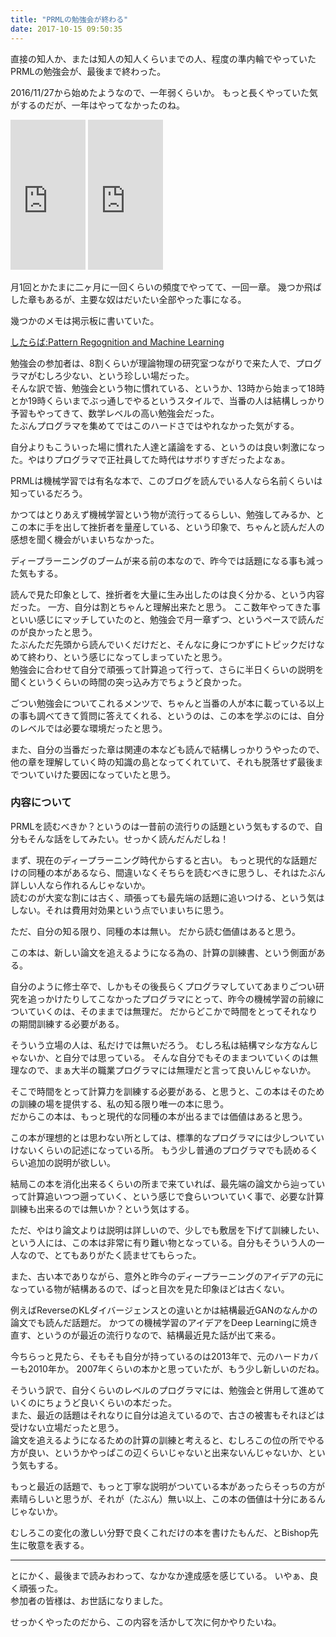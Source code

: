 ```yaml
---
title: "PRMLの勉強会が終わる"
date: 2017-10-15 09:50:35
---
```


直接の知人か、または知人の知人くらいまでの人、程度の準内輪でやっていたPRMLの勉強会が、最後まで終わった。

2016/11/27から始めたようなので、一年弱くらいか。
もっと長くやっていた気がするのだが、一年はやってなかったのね。

<iframe style="width:120px;height:240px;" marginwidth="0" marginheight="0" scrolling="no" frameborder="0" src="https://rcm-fe.amazon-adsystem.com/e/cm?ref=qf_sp_asin_til&t=karino203-22&m=amazon&o=9&p=8&l=as1&IS1=1&detail=1&asins=4621061224&linkId=781a103e567261a02139351bc7067acf&bc1=ffffff&lt1=_top&fc1=333333&lc1=0066c0&bg1=ffffff&f=ifr">
    </iframe>

<iframe style="width:120px;height:240px;" marginwidth="0" marginheight="0" scrolling="no" frameborder="0" src="https://rcm-fe.amazon-adsystem.com/e/cm?ref=qf_sp_asin_til&t=karino203-22&m=amazon&o=9&p=8&l=as1&IS1=1&detail=1&asins=4621061240&linkId=848970f295468161c8d69e1ad7db7ca5&bc1=ffffff&lt1=_top&fc1=333333&lc1=0066c0&bg1=ffffff&f=ifr">
    </iframe>

月1回とかたまに二ヶ月に一回くらいの頻度でやってて、一回一章。
幾つか飛ばした章もあるが、主要な奴はだいたい全部やった事になる。

幾つかのメモは掲示板に書いていた。

[したらば:Pattern Regognition and Machine Learning](http://jbbs.shitaraba.net/bbs/read.cgi/study/12706/1481675604/)

勉強会の参加者は、8割くらいが理論物理の研究室つながりで来た人で、プログラマがむしろ少ない、という珍しい場だった。  
そんな訳で皆、勉強会という物に慣れている、というか、13時から始まって18時とか19時くらいまでぶっ通しでやるというスタイルで、当番の人は結構しっかり予習もやってきて、数学レベルの高い勉強会だった。  
たぶんプログラマを集めてではこのハードさではやれなかった気がする。

自分よりもこういった場に慣れた人達と議論をする、というのは良い刺激になった。やはりプログラマで正社員してた時代はサボりすぎだったよなぁ。

PRMLは機械学習では有名な本で、このブログを読んでいる人なら名前くらいは知っているだろう。

かつてはとりあえず機械学習という物が流行ってるらしい、勉強してみるか、とこの本に手を出して挫折者を量産している、という印象で、ちゃんと読んだ人の感想を聞く機会がいまいちなかった。

ディープラーニングのブームが来る前の本なので、昨今では話題になる事も減った気もする。

読んで見た印象として、挫折者を大量に生み出したのは良く分かる、という内容だった。
一方、自分は割とちゃんと理解出来たと思う。
ここ数年やってきた事といい感じにマッチしていたのと、勉強会で月一章ずつ、というペースで読んだのが良かったと思う。  
たぶんただ先頭から読んでいくだけだと、そんなに身につかずにトピックだけなめて終わり、という感じになってしまっていたと思う。  
勉強会に合わせて自分で頑張って計算追って行って、さらに半日くらいの説明を聞くというくらいの時間の突っ込み方でちょうど良かった。

ごつい勉強会についてこれるメンツで、ちゃんと当番の人が本に載っている以上の事も調べてきて質問に答えてくれる、というのは、この本を学ぶのには、自分のレベルでは必要な環境だったと思う。

また、自分の当番だった章は関連の本なども読んで結構しっかりうやったので、他の章を理解していく時の知識の島となってくれていて、それも脱落せず最後までついていけた要因になっていたと思う。

### 内容について

PRMLを読むべきか？というのは一昔前の流行りの話題という気もするので、自分もそんな話をしてみたい。せっかく読んだんだしね！

まず、現在のディープラーニング時代からすると古い。
もっと現代的な話題だけの同種の本があるなら、間違いなくそちらを読むべきに思うし、それはたぶん詳しい人なら作れるんじゃないか。  
読むのが大変な割には古く、頑張っても最先端の話題に追いつける、という気はしない。それは費用対効果という点でいまいちに思う。

ただ、自分の知る限り、同種の本は無い。
だから読む価値はあると思う。

この本は、新しい論文を追えるようになる為の、計算の訓練書、という側面がある。

自分のように修士卒で、しかもその後長らくプログラマしていてあまりごつい研究を追っかけたりしてこなかったプログラマにとって、昨今の機械学習の前線についていくのは、そのままでは無理だ。
だからどこかで時間をとってそれなりの期間訓練する必要がある。

そういう立場の人は、私だけでは無いだろう。
むしろ私は結構マシな方なんじゃないか、と自分では思っている。
そんな自分でもそのままついていくのは無理なので、まぁ大半の職業プログラマには無理だと言って良いんじゃないか。

そこで時間をとって計算力を訓練する必要がある、と思うと、この本はそのための訓練の場を提供する、私の知る限り唯一の本に思う。  
だからこの本は、もっと現代的な同種の本が出るまでは価値はあると思う。

この本が理想的とは思わない所としては、標準的なプログラマには少しついていけないくらいの記述になっている所。
もう少し普通のプログラマでも読めるくらい追加の説明が欲しい。

結局この本を消化出来るくらいの所まで来ていれば、最先端の論文から辿っていって計算追いつつ遡っていく、という感じで食らいついていく事で、必要な計算訓練も出来るのでは無いか？という気はする。

ただ、やはり論文よりは説明は詳しいので、少しでも敷居を下げて訓練したい、という人には、この本は非常に有り難い物となっている。自分もそういう人の一人なので、とてもありがたく読ませてもらった。

また、古い本でありながら、意外と昨今のディープラーニングのアイデアの元になっている物が結構あるので、ぱっと目次を見た印象ほどは古くない。

例えばReverseのKLダイバージェンスとの違いとかは結構最近GANのなんかの論文でも読んだ話題だ。
かつての機械学習のアイデアをDeep Learningに焼き直す、というのが最近の流行りなので、結構最近見た話が出て来る。

今ちらっと見たら、そもそも自分が持っているのは2013年で、元のハードカバーも2010年か。
2007年くらいの本かと思っていたが、もう少し新しいのだね。

そういう訳で、自分くらいのレベルのプログラマには、勉強会と併用して進めていくのにちょうど良いくらいの本だった。  
また、最近の話題はそれなりに自分は追えているので、古さの被害もそれほどは受けない立場だったと思う。  
論文を追えるようになるための計算の訓練と考えると、むしろこの位の所でやる方が良い、というかやっぱこの辺くらいじゃないと出来ないんじゃないか、という気もする。

もっと最近の話題で、もっと丁寧な説明がついている本があったらそっちの方が素晴らしいと思うが、それが（たぶん）無い以上、この本の価値は十分にあるんじゃないか。

むしろこの変化の激しい分野で良くこれだけの本を書けたもんだ、とBishop先生に敬意を表する。

---

とにかく、最後まで読みおわって、なかなか達成感を感じている。
いやぁ、良く頑張った。  
参加者の皆様は、お世話になりました。

せっかくやったのだから、この内容を活かして次に何かやりたいね。
